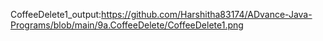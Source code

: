 CoffeeDelete1_output:https://github.com/Harshitha83174/ADvance-Java-Programs/blob/main/9a.CoffeeDelete/CoffeeDelete1.png
